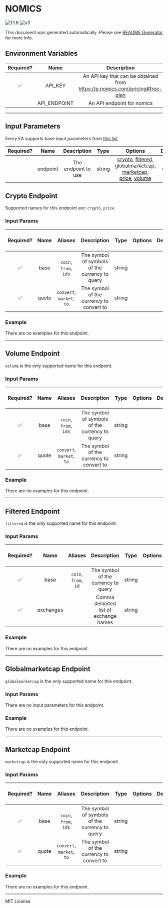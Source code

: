 # NOMICS

![1.1.6](https://img.shields.io/github/package-json/v/smartcontractkit/external-adapters-js?filename=packages/sources/nomics-test/package.json) ![v3](https://img.shields.io/badge/framework%20version-v3-blueviolet)

This document was generated automatically. Please see [README Generator](../../scripts#readme-generator) for more info.

## Environment Variables

| Required? |     Name     |                                 Description                                 |  Type  | Options |           Default           |
| :-------: | :----------: | :-------------------------------------------------------------------------: | :----: | :-----: | :-------------------------: |
|    ✅     |   API_KEY    | An API key that can be obtained from https://p.nomics.com/pricing#free-plan | string |         |                             |
|           | API_ENDPOINT |                         An API endpoint for nomics                          | string |         | `https://api.nomics.com/v1` |

---

## Input Parameters

Every EA supports base input parameters from [this list](https://github.com/smartcontractkit/ea-framework-js/blob/main/src/config/index.ts)

| Required? |   Name   |     Description     |  Type  |                                                                                              Options                                                                                              | Default  |
| :-------: | :------: | :-----------------: | :----: | :-----------------------------------------------------------------------------------------------------------------------------------------------------------------------------------------------: | :------: |
|           | endpoint | The endpoint to use | string | [crypto](#crypto-endpoint), [filtered](#filtered-endpoint), [globalmarketcap](#globalmarketcap-endpoint), [marketcap](#marketcap-endpoint), [price](#crypto-endpoint), [volume](#volume-endpoint) | `crypto` |

## Crypto Endpoint

Supported names for this endpoint are: `crypto`, `price`.

### Input Params

| Required? | Name  |          Aliases          |                  Description                   |  Type  | Options | Default | Depends On | Not Valid With |
| :-------: | :---: | :-----------------------: | :--------------------------------------------: | :----: | :-----: | :-----: | :--------: | :------------: |
|    ✅     | base  |   `coin`, `from`, `ids`   | The symbol of symbols of the currency to query | string |         |         |            |                |
|    ✅     | quote | `convert`, `market`, `to` |    The symbol of the currency to convert to    | string |         |         |            |                |

### Example

There are no examples for this endpoint.

---

## Volume Endpoint

`volume` is the only supported name for this endpoint.

### Input Params

| Required? | Name  |          Aliases          |                  Description                   |  Type  | Options | Default | Depends On | Not Valid With |
| :-------: | :---: | :-----------------------: | :--------------------------------------------: | :----: | :-----: | :-----: | :--------: | :------------: |
|    ✅     | base  |   `coin`, `from`, `ids`   | The symbol of symbols of the currency to query | string |         |         |            |                |
|    ✅     | quote | `convert`, `market`, `to` |    The symbol of the currency to convert to    | string |         |         |            |                |

### Example

There are no examples for this endpoint.

---

## Filtered Endpoint

`filtered` is the only supported name for this endpoint.

### Input Params

| Required? |   Name    |       Aliases        |              Description               |  Type  | Options | Default | Depends On | Not Valid With |
| :-------: | :-------: | :------------------: | :------------------------------------: | :----: | :-----: | :-----: | :--------: | :------------: |
|    ✅     |   base    | `coin`, `from`, `id` |  The symbol of the currency to query   | string |         |         |            |                |
|    ✅     | exchanges |                      | Comma delimited list of exchange names | string |         |         |            |                |

### Example

There are no examples for this endpoint.

---

## Globalmarketcap Endpoint

`globalmarketcap` is the only supported name for this endpoint.

### Input Params

There are no input parameters for this endpoint.

### Example

There are no examples for this endpoint.

---

## Marketcap Endpoint

`marketcap` is the only supported name for this endpoint.

### Input Params

| Required? | Name  |          Aliases          |                  Description                   |  Type  | Options | Default | Depends On | Not Valid With |
| :-------: | :---: | :-----------------------: | :--------------------------------------------: | :----: | :-----: | :-----: | :--------: | :------------: |
|    ✅     | base  |   `coin`, `from`, `ids`   | The symbol of symbols of the currency to query | string |         |         |            |                |
|    ✅     | quote | `convert`, `market`, `to` |    The symbol of the currency to convert to    | string |         |         |            |                |

### Example

There are no examples for this endpoint.

---

MIT License
